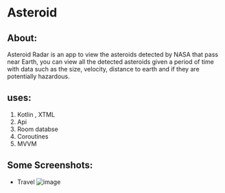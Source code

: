 # Asteroid
## About:
Asteroid Radar is an app to view the asteroids detected by NASA that pass near Earth, you can view all the detected asteroids given a period of time with data such as the size, velocity, distance to earth and if they are potentially hazardous.




## uses:
1. Kotlin , XTML
2. Api
3. Room databse
4. Coroutines
5. MVVM


## Some Screenshots:
* Travel
![image](https://user-images.githubusercontent.com/76757642/218670916-81d89daf-313a-4246-a598-1532ca0e6616.png)




